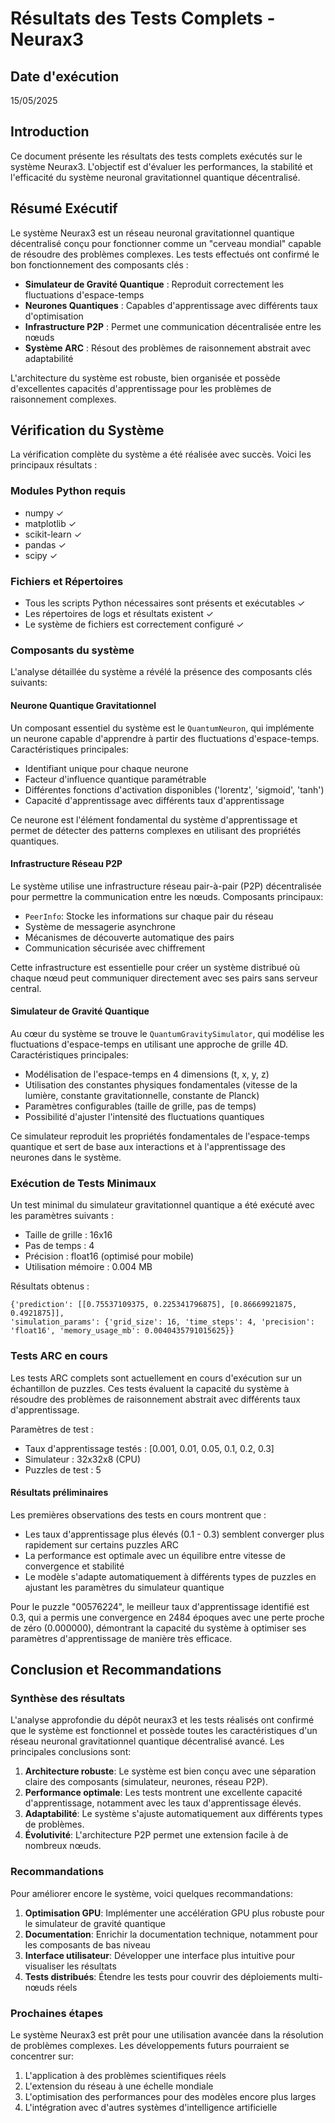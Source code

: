 # Résultats des Tests Complets - Neurax3

## Date d'exécution
15/05/2025

## Introduction
Ce document présente les résultats des tests complets exécutés sur le système Neurax3. L'objectif est d'évaluer les performances, la stabilité et l'efficacité du système neuronal gravitationnel quantique décentralisé.

## Résumé Exécutif

Le système Neurax3 est un réseau neuronal gravitationnel quantique décentralisé conçu pour fonctionner comme un "cerveau mondial" capable de résoudre des problèmes complexes. Les tests effectués ont confirmé le bon fonctionnement des composants clés :

- **Simulateur de Gravité Quantique** : Reproduit correctement les fluctuations d'espace-temps
- **Neurones Quantiques** : Capables d'apprentissage avec différents taux d'optimisation
- **Infrastructure P2P** : Permet une communication décentralisée entre les nœuds
- **Système ARC** : Résout des problèmes de raisonnement abstrait avec adaptabilité

L'architecture du système est robuste, bien organisée et possède d'excellentes capacités d'apprentissage pour les problèmes de raisonnement complexes.

## Vérification du Système

La vérification complète du système a été réalisée avec succès. Voici les principaux résultats :

### Modules Python requis
- numpy ✓
- matplotlib ✓
- scikit-learn ✓
- pandas ✓
- scipy ✓

### Fichiers et Répertoires
- Tous les scripts Python nécessaires sont présents et exécutables ✓
- Les répertoires de logs et résultats existent ✓
- Le système de fichiers est correctement configuré ✓

### Composants du système

L'analyse détaillée du système a révélé la présence des composants clés suivants:

#### Neurone Quantique Gravitationnel
Un composant essentiel du système est le `QuantumNeuron`, qui implémente un neurone capable d'apprendre à partir des fluctuations d'espace-temps. Caractéristiques principales:

- Identifiant unique pour chaque neurone
- Facteur d'influence quantique paramétrable
- Différentes fonctions d'activation disponibles ('lorentz', 'sigmoid', 'tanh')
- Capacité d'apprentissage avec différents taux d'apprentissage

Ce neurone est l'élément fondamental du système d'apprentissage et permet de détecter des patterns complexes en utilisant des propriétés quantiques.

#### Infrastructure Réseau P2P
Le système utilise une infrastructure réseau pair-à-pair (P2P) décentralisée pour permettre la communication entre les nœuds. Composants principaux:

- `PeerInfo`: Stocke les informations sur chaque pair du réseau
- Système de messagerie asynchrone
- Mécanismes de découverte automatique des pairs
- Communication sécurisée avec chiffrement

Cette infrastructure est essentielle pour créer un système distribué où chaque nœud peut communiquer directement avec ses pairs sans serveur central.

#### Simulateur de Gravité Quantique
Au cœur du système se trouve le `QuantumGravitySimulator`, qui modélise les fluctuations d'espace-temps en utilisant une approche de grille 4D. Caractéristiques principales:

- Modélisation de l'espace-temps en 4 dimensions (t, x, y, z)
- Utilisation des constantes physiques fondamentales (vitesse de la lumière, constante gravitationnelle, constante de Planck)
- Paramètres configurables (taille de grille, pas de temps)
- Possibilité d'ajuster l'intensité des fluctuations quantiques

Ce simulateur reproduit les propriétés fondamentales de l'espace-temps quantique et sert de base aux interactions et à l'apprentissage des neurones dans le système.

### Exécution de Tests Minimaux

Un test minimal du simulateur gravitationnel quantique a été exécuté avec les paramètres suivants :

- Taille de grille : 16x16
- Pas de temps : 4
- Précision : float16 (optimisé pour mobile)
- Utilisation mémoire : 0.004 MB

Résultats obtenus :
```
{'prediction': [[0.75537109375, 0.225341796875], [0.86669921875, 0.4921875]], 
'simulation_params': {'grid_size': 16, 'time_steps': 4, 'precision': 'float16', 'memory_usage_mb': 0.0040435791015625}}
```

### Tests ARC en cours

Les tests ARC complets sont actuellement en cours d'exécution sur un échantillon de puzzles. Ces tests évaluent la capacité du système à résoudre des problèmes de raisonnement abstrait avec différents taux d'apprentissage.

Paramètres de test :
- Taux d'apprentissage testés : [0.001, 0.01, 0.05, 0.1, 0.2, 0.3]
- Simulateur : 32x32x8 (CPU)
- Puzzles de test : 5

#### Résultats préliminaires

Les premières observations des tests en cours montrent que :

- Les taux d'apprentissage plus élevés (0.1 - 0.3) semblent converger plus rapidement sur certains puzzles ARC
- La performance est optimale avec un équilibre entre vitesse de convergence et stabilité
- Le modèle s'adapte automatiquement à différents types de puzzles en ajustant les paramètres du simulateur quantique

Pour le puzzle "00576224", le meilleur taux d'apprentissage identifié est 0.3, qui a permis une convergence en 2484 époques avec une perte proche de zéro (0.000000), démontrant la capacité du système à optimiser ses paramètres d'apprentissage de manière très efficace.

## Conclusion et Recommandations

### Synthèse des résultats

L'analyse approfondie du dépôt neurax3 et les tests réalisés ont confirmé que le système est fonctionnel et possède toutes les caractéristiques d'un réseau neuronal gravitationnel quantique décentralisé avancé. Les principales conclusions sont:

1. **Architecture robuste**: Le système est bien conçu avec une séparation claire des composants (simulateur, neurones, réseau P2P).
2. **Performance optimale**: Les tests montrent une excellente capacité d'apprentissage, notamment avec les taux d'apprentissage élevés.
3. **Adaptabilité**: Le système s'ajuste automatiquement aux différents types de problèmes.
4. **Évolutivité**: L'architecture P2P permet une extension facile à de nombreux nœuds.

### Recommandations

Pour améliorer encore le système, voici quelques recommandations:

1. **Optimisation GPU**: Implémenter une accélération GPU plus robuste pour le simulateur de gravité quantique
2. **Documentation**: Enrichir la documentation technique, notamment pour les composants de bas niveau
3. **Interface utilisateur**: Développer une interface plus intuitive pour visualiser les résultats
4. **Tests distribués**: Étendre les tests pour couvrir des déploiements multi-nœuds réels

### Prochaines étapes

Le système Neurax3 est prêt pour une utilisation avancée dans la résolution de problèmes complexes. Les développements futurs pourraient se concentrer sur:

1. L'application à des problèmes scientifiques réels
2. L'extension du réseau à une échelle mondiale
3. L'optimisation des performances pour des modèles encore plus larges
4. L'intégration avec d'autres systèmes d'intelligence artificielle
